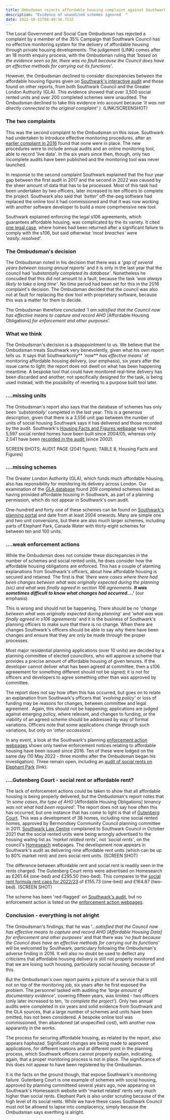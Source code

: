 ```yaml
---
title: Ombudsman rejects affordable housing complaint against Southwark
description: "Evidence of unaudited schemes ignored  "
date: 2022-10-31T08:49:56.753Z
---
```

The Local Government and Social Care Ombudsman has rejected a complaint by a member of the 35% Campaign that Southwark Council has no effective monitoring system for the delivery of affordable housing through private housing developments.  The judgement (LINK) comes after an 18 month enquiry process, with the Ombudsman ruling that *'based on the evidence seen so far, there was no fault because the Council does have an effective methods for carrying out its functions'*.

However, the Ombudsman declined to consider discrepancies between the affordable housing figures given on [Southwark's interactive audit](https://urldefense.com/v3/__https://app.powerbi.com/view?r=eyJrIjoiODIzNTdiMGUtMDAxNS00NGI1LThjY2EtYjBjMWQwYzcxMzQ2IiwidCI6ImNhZjg2Y2IxLThjYTItNDU0NS1hNGRkLWYzNTlkMDM5MGEwOCJ9&pageName=ReportSection__;!!Ou-zFulSALS7ubxZ2oj45Dg!Vqi3bagEzmK7icBcQgGm18ZQk8FHJAYsCVjB_M_V6G6fzAaRhemokxPlAzcnrCU09xxdfdKYI2SsLLc63Oa-DmfMFJGVKA$) and those found on other reports, from both Southwark Council and the Greater London Authority (GLA).  This evidence showed that over 3,500 social  rented units and over 200 completed schemes were unaudited.  The Ombudsman declined to take this evidence into account because *'it was not directly connected to the original complaint' ).* (LINK/SCREENSHOT)

### The two complaints

This was the second complaint to the Ombudsman on this issue.   Southwark had undertaken to introduce effective monitoring procedures, after an [earlier complaint in 2016](https://www.35percent.org/posts/2016-12-12-ombudsman-slams-southwark-for-no-s106-monitoring/) found that none were in place.  The new procedures were to include annual audits and an online monitoring tool, able to record 'live data'.  In the six years since then, though, only two incomplete audits have been published and the monitoring tool was never launched.

In response to the second complaint Southwark explained that the four year gap between the first audit in 2017 and the second in 2022 was caused by the sheer amount of data that has to be processed.  Most of this task had been undertaken by two officers, later increased to ten officers to complete the project.  Southwark also said that *'better'* off-the-peg software had replaced the online tool it had commissioned and that it was now working with another software developer to build a more comprhensive new tool.

Southwark explained enforcing the legal s106 agreements, which guarantees affordable housing, was complicated by the its variety.  It cited [one legal case](https://www.35percent.org/posts/2017-06-20-signal-tower-embarrassment-southwark-pays-for-lost-affordable-housing/), where homes had been returned after a significant failure to comply with the s106, but said otherwise *'most breaches'* were *'easily..resolved'*. 

### The Ombudsman's decision

The Ombudsman noted in his decision that there was a *'gap of several years between issuing annual reports'* and it is only in the last year that the council had *'substantially completed its database'*.  Nonetheless he concuded that this did not amount to a fault, because the task *'was always likely to take a long time'*.   No time period had been set for this in the 2016 complaint's decision.  The Ombudsman decided that the council was also not at fault for replacing the dxw tool with proprietary software, because this was a matter for them to decide.

The Ombudsman therefore concluded *'I am satisfied that the Council now has effective means to capture and record AHO* \[Affordable Housing Obligations] *for enforcement and other purposes'.*

### What we think

The Ombudsman's decision is a disappointment to us.  We believe that the Ombudsman treats Southwark very benevolently, given what his own report tells us.  It says that Southwarkonly** *'now*** *has effective means'* of monitoring affordable housing delivery, (our emphasis), six years after the issue came to light; the report does not dwell on what has been happening meantime.  A bespoke tool that could have monitored real-time delivery has been discarded and another, not specifically designed for the task, is being used instead, with the possibility of reverting to a purpose built tool later.  

### ....missing units

The Ombudsman's report also says that the database of schemes has only been *'substantially'* completed in the last year.  This is a generous description, given that there is a 3,556 unit gap between the number of units of social housing Southwark says it has delivered  and those recorded by the audit.  Southwark's [Housing Facts and Figures webpage](https://www.southwark.gov.uk/planning-and-building-control/planning-policy-and-transport-policy/monitoring/authority-monitoring-report/housing?chapter=4) says that 5,597 social rented homes have been built since 2004/05, whereas only 2,041 have been [recorded in the audit ](https://www.southwark.gov.uk/planning-and-building-control/planning-policy-and-transport-policy/monitoring/authority-monitoring-report/housing?chapter=4) (since 2002).

SCREEN SHOTS; AUDIT PAGE (2041 figure); TABLE 8, Housing Facts and Figures)

### ....missing schemes

The Greater London Authority (GLA), which funds much affordable housing, also has reponsibility for monitoring its delivery across London.  Our examination of the [GLA database](https://public.tableau.com/app/profile/glaintelligence/viz/PlanningLondonDatahub-Dashboard/MainDashboard) found 209 completed schemes listed as having provided affordable housing in Southwark, as part of a planning permission, which do not appear in Southwark's own audit.  

One-hundred and forty one of these schemes can be found on [Southwark's planning portal](https://www.southwark.gov.uk/planning-and-building-control/planning-applications/planning-register-search-view-and-comment-on-planning-applications) and date from at least 2004 onwards.  Many are simple one and two unit conversions, but there are also much larger schemes, including parts of Elephant Park,  Canada Water with thirty-eight schemes for between ten and 100 units.

### ....weak enforcement actions

While the Ombudsman does not consider these discrepancies in the number of schemes and social rented units, he does consider how the affordable housing obligations are enforced.  This has a couple of alarming explanations from Southwark's officers, about how affordable housing is secured and retained.  The first is that *'there were cases where there had been changes between what was originally expected during the planning (sic) and what was finally agreed in section 106 agreements. **It was sometimes difficult to know what changes had occurred....'*** (our emphasis).

This is wrong and should not be happening.  There should be no *'change between what was originally expected during planning'* and *'what was was finally agreed in s106 agreements'* and it is the business of Southwark's planning officers to make sure that there is no change.  When there are changes Southwark's officers should be able to say why there have been changes and ensure that they are only be made through the proper processes.

Most major residential planning applications (over 10 units) are decided by a planning committee of elected councillors, who will approve a scheme that provides a precise amount of affordable housing of given tenures. If the developer cannot deliver what has been agreed at committee, then a s106 agreeement for something different should not be signed; it is not for officers and developers to agree something other than was approved by committee. 

The report does not say how often this has occurred, but goes on  to relate an explanation from Southwark's officers that *'evolving policy'* or loss of funding may be reasons for changes, between committee and legal agreement .  Again, this should not be happening; applications are judged against emerging policy, where relevant, and changes to funding, or the viability of an agreed scheme should be addressed by way of formal variations.  Officers note that some applications change through such variations, but only on *'other occassions'*.

In any event, a look at the Southwark's planning [enforcement action webpages](https://planning.southwark.gov.uk/online-applications/search.do?action=simple&searchType=Enforcement) shows only twelve enforcement notices relating to affordable housing have been issued since 2016.  Ten of these were lodged on the same day (10 May 2022 - three months after the Ombudsman began his investigation).  Three remain open, including an [audit of social rents on Elephant Park](https://southwarknews.co.uk/news/housing/fears-raised-that-100-elephant-park-social-rent-properties-are-charging-tenants-incorrectly/) (link).

### ....Gutenberg Court - social rent or affordable rent?

The lack of enforcement actions could be taken to show that all affordable housing is being properly delivered, but the Ombudsman's report notes that *'In some cases, the type of AHO* \[Affordable Housing Obligations] *tenancy was not what had been required'.*  The report does not say  how often this has occurred, but one instance that has come to light is that of [Gutenberg Court](https://planning.southwark.gov.uk/online-applications/applicationDetails.do?keyVal=ZZZV1QKBWR443&activeTab=summary).  This was a development of 38 homes, including nine social rented homes, approved by Bermondsey Community Council planning committee in 2011.  [Southwark Law Centre](https://www.southwarklawcentre.org.uk/) complained to Southwark Council in October 2021 that the social rented units were being wrongly  advertised to the housing waitng list as *'market related rents'*, not *'social rents'*, on the council's [Homeseach](https://www.southwarkhomesearch.org.uk/) webpages.  The development now appears in Southwark's audit as delivering  nine affordable rent units (which can be up to 80% market rent) and zero social rent units. (SCREEN SHOT)

The difference between affordable rent and social rent is readily seen in the rents charged.  The Gutenberg Court rents were advertised on Homesearch as £261.44 (one-bed) and £295.50 (two-bed).  This compares to the [social rent formula rent caps for 2022/23](https://www.gov.uk/government/publications/rent-standard/limit-on-annual-rent-increases-2022-23-from-april-2022#rent-caps) of £155.73 (one-bed) and £164.87 (two-bed). (SCREEN SHOT)

The scheme has been 'red-flagged' on [Southwark's audit](https://urldefense.com/v3/__https://app.powerbi.com/view?r=eyJrIjoiODIzNTdiMGUtMDAxNS00NGI1LThjY2EtYjBjMWQwYzcxMzQ2IiwidCI6ImNhZjg2Y2IxLThjYTItNDU0NS1hNGRkLWYzNTlkMDM5MGEwOCJ9&pageName=ReportSection__;!!Ou-zFulSALS7ubxZ2oj45Dg!Vqi3bagEzmK7icBcQgGm18ZQk8FHJAYsCVjB_M_V6G6fzAaRhemokxPlAzcnrCU09xxdfdKYI2SsLLc63Oa-DmfMFJGVKA$), but no enforcement action is listed on the [enforcement action webpages](https://planning.southwark.gov.uk/online-applications/search.do?action=simple&searchType=Enforcement).

### Conclusion - everything is not alright

The Ombudsman's findings, that he was '...*satisfied that the Council now has effective means to capture and record AHO \[Affordable Housing Data] for enforcement and other purposes'* and that there was '*no fault because the Council does have an effective methods for carrying out its functions'* will be welcomed by Southwark, particulary following the Ombudsman's adverse finding in 2016.   It will also no doubt be used to deflect any criticisms that affordable housing delivery is still not properly monitored and that we are losing such housing, particularly social housing, because of this.

But the Ombudsman's own report paints a picture of a service that is still not on top of the monitoring job, six years after he first exposed the problem.  The personnel tasked with auditing the *'large amount of documentary evidence'*, covering fifteen years, was limited - two officers (only later increased to ten, *'to complete the project'*). Only two annual audits were completed in six years and solid evidence from Southwark and the GLA sources, that a large number of schemes and units have been omitted, has not been considered.  A bespoke online tool was commissioned, then abandoned (at unspecified cost), with another now apparantly in the works.  

The process for securing affordable housing, as related by the report, also appears haphazad.  Significant changes are being made to approved applications, for different reasons and at different point in the planning process, which Southwark officers cannot properly explain, indicating, again, that a proper monitoring process is not in place.  The significance of this does not appear to have been registered by the Ombudsman.

It is the facts on the ground though, that expose Southwark's monitoring failure.  Gutenberg Court is one example of schemes with social housing, approved by planning committeed several years ago, now appearing on Southwark's Homesearch website with 'market related' rents very much higher than social rents.  Elephant Park is also under scruting because of the high level of its social rents.  While we have these cases  Southwark Council must not be allowed to lapse into complacency, simply because the Ombudsman says everthing is alright.
